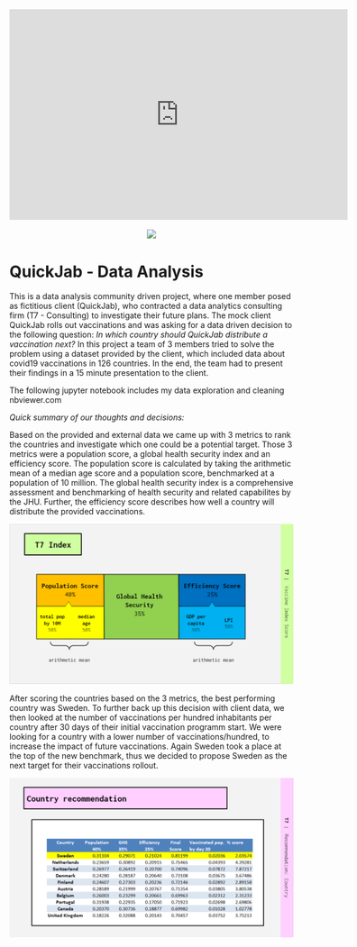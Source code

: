 <iframe width="600" height="373.5" src="https://app.powerbi.com/view?r=eyJrIjoiNzk3YmU4ZDAtNjJkYS00YTY0LWJiYWQtMWVlOTUyOTNjNDY4IiwidCI6ImFmODk4MTBhLTdkNWUtNGRjYS05MThiLTMyY2NlYmUzMTdlMSJ9&pageName=ReportSection" frameborder="0" allowFullScreen="true"></iframe>
<p align="center">
  <img width="700" src="https://app.powerbi.com/view?r=eyJrIjoiNzk3YmU4ZDAtNjJkYS00YTY0LWJiYWQtMWVlOTUyOTNjNDY4IiwidCI6ImFmODk4MTBhLTdkNWUtNGRjYS05MThiLTMyY2NlYmUzMTdlMSJ9&pageName=ReportSection">
</p>

# QuickJab - Data Analysis

This is a data analysis community driven project, where one member posed as fictitious client (QuickJab), who contracted a data analytics consulting firm (T7 - Consulting) to investigate their future plans. The mock client QuickJab rolls out vaccinations and was asking for a data driven decision to the following question: <i>In which country should QuickJab distribute a vaccination next?</i> In this project a team of 3 members tried to solve the problem using a dataset provided by the client, which included data about covid19 vaccinations in 126 countries. In the end, the team had to present their findings in a 15 minute presentation to the client. 


The following jupyter notebook includes my data exploration and cleaning
nbviewer.com


<i>Quick summary of our thoughts and decisions:</i>

Based on the provided and external data we came up with 3 metrics to rank the countries and investigate which one could be a potential target. Those 3 metrics were a population score, a global health security index and an efficiency score. The population score is calculated by taking the arithmetic mean of a median age score and a population score, benchmarked at a population of 10 million. The global health security index is a comprehensive assessment and benchmarking of health security and related capabilites by the JHU. Further, the efficiency score describes how well a country will distribute the provided vaccinations. 

<p align="center">
  <img width="700" src="https://github.com/CMWVD/testrep/blob/main/scoring.png">
</p>


After scoring the countries based on the 3 metrics, the best performing country was Sweden. 
To further back up this decision with client data, we then looked at the number of vaccinations per hundred inhabitants per country after 30 days of their initial vaccination programm start. We were looking for a country with a lower number of vaccinations/hundred, to increase the impact of future vaccinations. Again Sweden took a place at the top of the new benchmark, thus we decided to propose Sweden as the next target for their vaccinations rollout. 


<p align="center">
  <img width="700" src="https://github.com/CMWVD/testrep/blob/main/recommendation.png">
</p>
